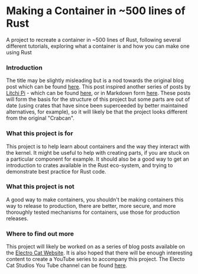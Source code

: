 # Making a Container in ~500 lines of Rust
A project to recreate a container in ~500 lines of Rust, following several different tutorials, exploring what a container is and how you can make one using Rust

### Introduction

The title may be slightly misleading but is a nod towards the original blog 
post which can be found [here](https://blog.lizzie.io/linux-containers-in-500-loc.html). This post inspired another series of posts by [Litchi Pi](https://litchipi.github.io/) - which can be found [here](https://litchipi.github.io/series/container_in_rust), or in Markdown form [here](https://github.com/litchipi/litchipi.github.io/blob/main/_posts/tutorials/containers_in_rust/2021-09-13-container-in-rust-part1.md). These posts will form the basis for the structure of this project but some parts are out of date (using crates that have since been superceeded by better maintained alternatives, for example), so it will likely be that the project looks different from the original "Crabcan".

### What this project is for
This project is to help learn about containers and the way they interact with the kernel. It might be useful to help with creating parts, if you are stuck on a particular component for example. It should also be a good way to get an introduction to crates available in the Rust eco-system, and trying to demonstrate best practice for Rust code.

### What this project is not
A good way to make containers, you shouldn't be making containers this way to release to production, there are better, more secure, and more thoroughly tested mechanisms for containers, use those for production releases.

### Where to find out more
This project will likely be worked on as a series of blog posts available on the [Electro Cat Website](https://electrocatstudios.com). It is also hoped that there will be enough interesting content to create a YouTube series to accompany this project. The Electo Cat Studios You Tube channel can be found [here](https://www.youtube.com/channel/UC1m6P72nySpB3lKWDYGVipw).